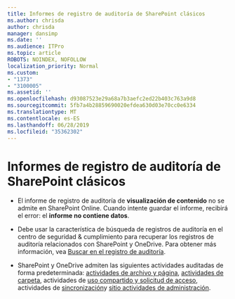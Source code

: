```yaml
---
title: Informes de registro de auditoría de SharePoint clásicos
ms.author: chrisda
author: chrisda
manager: dansimp
ms.date: ''
ms.audience: ITPro
ms.topic: article
ROBOTS: NOINDEX, NOFOLLOW
localization_priority: Normal
ms.custom:
- "1373"
- "3100005"
ms.assetid: ''
ms.openlocfilehash: d93087523e29a68a7b3aefc2ed22b403c763a9d8
ms.sourcegitcommit: 5fb7a4b28859690020efdea630d03e70cc0e6334
ms.translationtype: MT
ms.contentlocale: es-ES
ms.lasthandoff: 06/28/2019
ms.locfileid: "35362302"
---
```

# <a name="classic-sharepoint-audit-log-reports"></a>Informes de registro de auditoría de SharePoint clásicos

- El informe de registro de auditoría de **visualización de contenido** no se admite en SharePoint Online. Cuando intente guardar el informe, recibirá el error: el **informe no contiene datos**.

- Debe usar la característica de búsqueda de registros de auditoría en el centro de seguridad & cumplimiento para recuperar los registros de auditoría relacionados con SharePoint y OneDrive. Para obtener más información, vea [Buscar en el registro de auditoría](https://docs.microsoft.com/office365/securitycompliance/search-the-audit-log-in-security-and-compliance#search-the-audit-log).

- SharePoint y OneDrive admiten las siguientes actividades auditadas de forma predeterminada: [actividades de archivo y página](https://docs.microsoft.com/office365/securitycompliance/search-the-audit-log-in-security-and-compliance#file-and-page-activities), [actividades de carpeta](https://docs.microsoft.com/office365/securitycompliance/search-the-audit-log-in-security-and-compliance#folder-activities), actividades de [uso compartido y solicitud de acceso](https://docs.microsoft.com/office365/securitycompliance/search-the-audit-log-in-security-and-compliance#sharing-and-access-request-activities), actividades de [sincronización](https://docs.microsoft.com/office365/securitycompliance/search-the-audit-log-in-security-and-compliance#synchronization-activities)y [sitio actividades de administración](https://docs.microsoft.com/office365/securitycompliance/search-the-audit-log-in-security-and-compliance#site-administration-activities).
